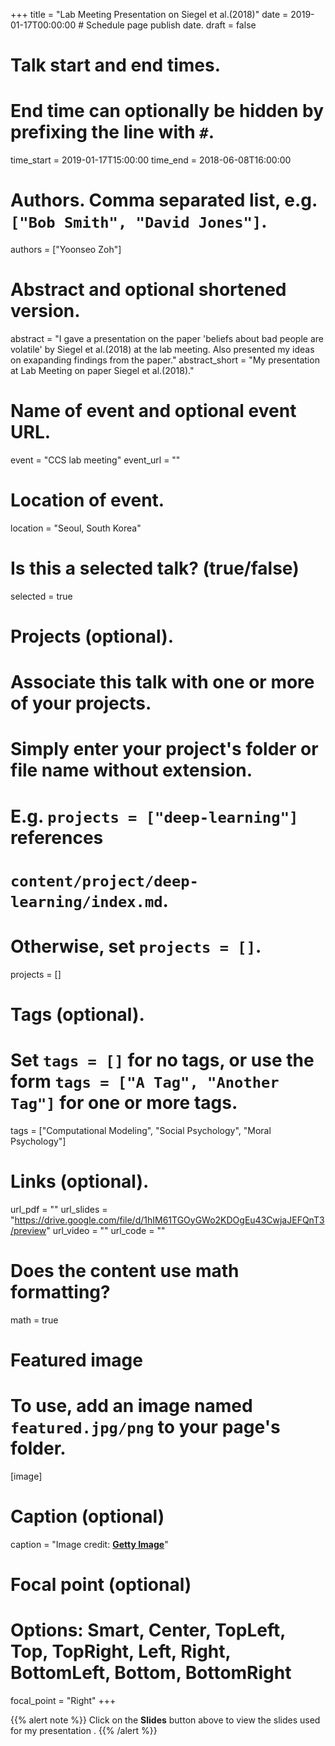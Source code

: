 +++
title = "Lab Meeting Presentation on Siegel et al.(2018)"
date = 2019-01-17T00:00:00  # Schedule page publish date.
draft = false

# Talk start and end times.
#   End time can optionally be hidden by prefixing the line with `#`.
time_start = 2019-01-17T15:00:00
time_end = 2018-06-08T16:00:00

# Authors. Comma separated list, e.g. `["Bob Smith", "David Jones"]`.
authors = ["Yoonseo Zoh"]

# Abstract and optional shortened version.
abstract = "I gave a presentation on the paper 'beliefs about bad people are volatile' by Siegel et al.(2018) at the lab meeting. Also presented my ideas on exapanding findings from the paper."
abstract_short = "My presentation at Lab Meeting on paper Siegel et al.(2018)."

# Name of event and optional event URL.
event = "CCS lab meeting"
event_url = ""

# Location of event.
location = "Seoul, South Korea"

# Is this a selected talk? (true/false)
selected = true

# Projects (optional).
#   Associate this talk with one or more of your projects.
#   Simply enter your project's folder or file name without extension.
#   E.g. `projects = ["deep-learning"]` references 
#   `content/project/deep-learning/index.md`.
#   Otherwise, set `projects = []`.
projects = []

# Tags (optional).
#   Set `tags = []` for no tags, or use the form `tags = ["A Tag", "Another Tag"]` for one or more tags.
tags = ["Computational Modeling", "Social Psychology", "Moral Psychology"]

# Links (optional).
url_pdf = ""
url_slides = "https://drive.google.com/file/d/1hIM61TGOyGWo2KDOgEu43CwjaJEFQnT3/preview"
url_video = ""
url_code = ""

# Does the content use math formatting?
math = true

# Featured image
# To use, add an image named `featured.jpg/png` to your page's folder. 
[image]
  # Caption (optional)
  caption = "Image credit: [**Getty Image**]()"

  # Focal point (optional)
  # Options: Smart, Center, TopLeft, Top, TopRight, Left, Right, BottomLeft, Bottom, BottomRight
  focal_point = "Right"
+++

{{% alert note %}}
Click on the **Slides** button above to view the slides used for my presentation .
{{% /alert %}}

